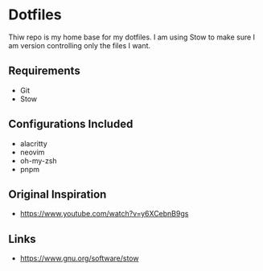 # Dotfiles

Thiw repo is my home base for my dotfiles. I am using Stow to make sure I am version controlling only the files I want.

## Requirements

- Git
- Stow

## Configurations Included

- alacritty
- neovim
- oh-my-zsh
- pnpm

## Original Inspiration

- https://www.youtube.com/watch?v=y6XCebnB9gs

## Links

- https://www.gnu.org/software/stow
